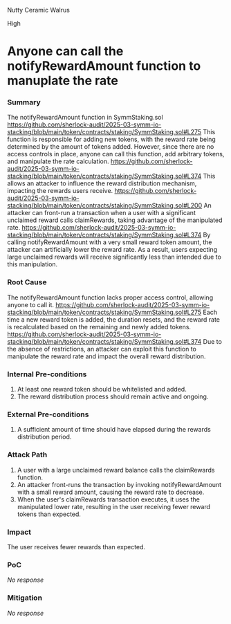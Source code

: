 Nutty Ceramic Walrus

High

# Anyone can call the notifyRewardAmount function to manuplate the rate

### Summary

The notifyRewardAmount function in SymmStaking.sol
https://github.com/sherlock-audit/2025-03-symm-io-stacking/blob/main/token/contracts/staking/SymmStaking.sol#L275 
This function is responsible for adding new tokens, with the reward rate being determined by the amount of tokens added. However, since there are no access controls in place, anyone can call this function, add arbitrary tokens, and manipulate the rate calculation.
https://github.com/sherlock-audit/2025-03-symm-io-stacking/blob/main/token/contracts/staking/SymmStaking.sol#L374 
This allows an attacker to influence the reward distribution mechanism, impacting the rewards users receive.
https://github.com/sherlock-audit/2025-03-symm-io-stacking/blob/main/token/contracts/staking/SymmStaking.sol#L200 
An attacker can front-run a transaction when a user with a significant unclaimed reward calls claimRewards, taking advantage of the manipulated rate.
https://github.com/sherlock-audit/2025-03-symm-io-stacking/blob/main/token/contracts/staking/SymmStaking.sol#L374 
By calling notifyRewardAmount with a very small reward token amount, the attacker can artificially lower the reward rate. As a result, users expecting large unclaimed rewards will receive significantly less than intended due to this manipulation.

### Root Cause

The notifyRewardAmount function lacks proper access control, allowing anyone to call it.
 https://github.com/sherlock-audit/2025-03-symm-io-stacking/blob/main/token/contracts/staking/SymmStaking.sol#L275 
Each time a new reward token is added, the duration resets, and the reward rate is recalculated based on the remaining and newly added tokens.
https://github.com/sherlock-audit/2025-03-symm-io-stacking/blob/main/token/contracts/staking/SymmStaking.sol#L374
Due to the absence of restrictions, an attacker can exploit this function to manipulate the reward rate and impact the overall reward distribution.


### Internal Pre-conditions

1. At least one reward token should be whitelisted and added.
2. The reward distribution process should remain active and ongoing.

### External Pre-conditions

1. A sufficient amount of time should have elapsed during the rewards distribution period.

### Attack Path

1. A user with a large unclaimed reward balance calls the claimRewards function.
2. An attacker front-runs the transaction by invoking notifyRewardAmount with a small reward amount, causing the reward rate to decrease.
3. When the user's claimRewards transaction executes, it uses the manipulated lower rate, resulting in the user receiving fewer reward tokens than expected.

### Impact

The user receives fewer rewards than expected.

### PoC

_No response_

### Mitigation

_No response_